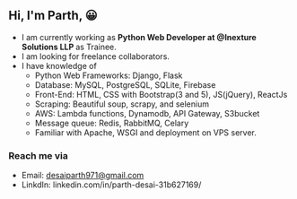 
## Hi, I'm Parth, :grinning:
- I am currently working as <strong>Python Web Developer at @Inexture Solutions LLP </strong> as Trainee.
- I am looking for freelance collaborators. 
- I have knowledge of
  - Python Web Frameworks: Django, Flask
  - Database: MySQL, PostgreSQL, SQLite, Firebase
  - Front-End: HTML, CSS with Bootstrap(3 and 5), JS(jQuery), ReactJs
  - Scraping: Beautiful soup, scrapy, and selenium
  - AWS: Lambda functions, Dynamodb, API Gateway, S3bucket
  - Message queue: Redis, RabbitMQ, Celary
  - Familiar with Apache, WSGI and deployment on VPS server.

### Reach me via
- Email: desaiparth971@gmail.com
- LinkdIn: linkedin.com/in/parth-desai-31b627169/
